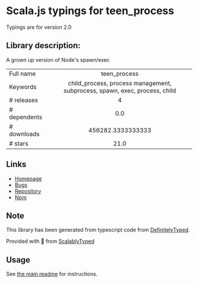 
# Scala.js typings for teen_process

Typings are for version 2.0

## Library description:
A grown up version of Node's spawn/exec

|                    |                 |
| ------------------ | :-------------: |
| Full name          | teen_process |
| Keywords           | child_process, process management, subprocess, spawn, exec, process, child |
| # releases         | 4 |
| # dependents       | 0.0 |
| # downloads        | 456282.3333333333 |
| # stars            | 21.0 |

## Links
- [Homepage](https://github.com/appium/node-teen_process#readme)
- [Bugs](https://github.com/appium/node-teen_process/issues)
- [Repository](https://github.com/appium/node-teen_process)
- [Npm](https://www.npmjs.com/package/teen_process)
    


## Note
This library has been generated from typescript code from [DefinitelyTyped](https://definitelytyped.org).

Provided with :purple_heart: from [ScalablyTyped](https://github.com/oyvindberg/ScalablyTyped)

## Usage
See [the main readme](../../readme.md) for instructions.


